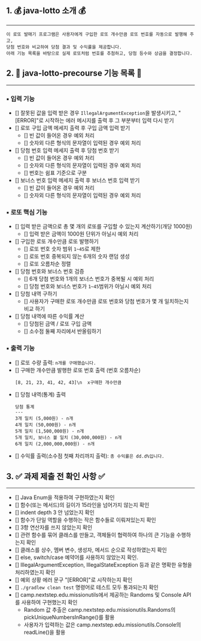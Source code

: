 ## 1. 💰 java-lotto 소개 💰
---
```
이 로또 발매기 프로그램은 사용자에게 구입한 로또 개수만큼 로또 번호를 자동으로 발행해 주고,
당첨 번호와 비교하여 당첨 결과 및 수익률을 제공합니다.
아래 기능 목록을 바탕으로 실제 로또처럼 번호를 추첨하고, 당첨 등수와 상금을 결정합니다.
```
## 2. 📝 java-lotto-precourse 기능 목록 📝
---

### ▪️ 입력 기능

- [] 잘못된 값을 입력 받은 경우 `IllegalArgumentException`을 발생시키고,
  "[ERROR]"로 시작하는 에러 메시지를 출력 후 그 부분부터 입력 다시 받기
- [] 로또 구입 금액 메세지 출력 후 구입 금액 입력 받기
    - [] 빈 값이 들어온 경우 예외 처리
    - [] 숫자외 다른 형식의 문자열이 입력된 경우 예외 처리
- [] 당첨 번호 입력 메세지 출력 후 당첨 번호 받기
    - [] 빈 값이 들어온 경우 예외 처리
    - [] 숫자외 다른 형식의 문자열이 입력된 경우 예외 처리
    - [] 번호는 쉼표 기준으로 구분
- [] 보너스 번호 입력 메세지 출력 후 보너스 번호 입력 받기
    - [] 빈 값이 들어온 경우 예외 처리
    - [] 숫자외 다른 형식의 문자열이 입력된 경우 예외 처리

### ▪️ 로또 핵심 기능

- [] 입력 받은 금액으로 총 몇 개의 로또를 구입할 수 있는지 계산하기(개당 1000원)
    - [] 입력 받은 금액이 1000원 단위가 아닐시 예외 처리
- [] 구입한 로또 개수만큼 로또 발행하기
    - [] 로또 번호 숫자 범위 `1~45`로 제한
    - [] 로또 번호 중복되지 않는 6개의 숫자 랜덤 생성
    - [] 로또 오름차순 정렬
- [] 당첨 번호와 보너스 번호 검증
    - [] 6개 당첨 번호와 1개의 보너스 번호가 중복될 시 예외 처리
    - [] 당첨 번호와 보너스 번호가 `1~45`범위가 아닐시 예외 처리
- [] 당첨 내역 구하기
    - [] 사용자가 구매한 로또 개수만큼 로또 번호와 당첨 번호가 몇 개 일치하는지 비교 하기
- [] 당첨 내역에 따른 수익률 계산
    - [] 당첨된 금액 / 로또 구입 금액
    - [] 소수점 둘째 자리에서 반올림하기

### ▪️ 출력 기능

- [] 로또 수량 출력: `n개를 구매했습니다.`
- [] 구매한 개수만큼 발행한 로또 번호 출력 (번호 오름차순)
    ```
    [8, 21, 23, 41, 42, 43]\n  x구매한 개수만큼
    ```
- [] 당첨 내역(통계) 출력
    ```
    당첨 통계
    ---
    3개 일치 (5,000원) - n개
    4개 일치 (50,000원) - n개
    5개 일치 (1,500,000원) - n개
    5개 일치, 보너스 볼 일치 (30,000,000원) - n개
    6개 일치 (2,000,000,000원) - n개
    ```
- [] 수익률 출력(소수점 첫째 차리까지 출력): `총 수익률은 dd.d%입니다.`

## 3. ✅ 과제 제출 전 확인 사항 ✅
---

- [] Java Enum을 적용하여 구현하였는지 확인
- [] 함수(또는 메서드)의 길이가 15라인을 넘어가지 않는지 확인
- [] indent depth 3 안 넘었는지 확인
- [] 함수가 단일 역할을 수행하는 작은 함수들로 이뤄져있는지 확인
- [] 3항 연산자를 쓰지 않았는지 확인
- [] 관련 함수를 묶어 클래스를 만들고, 객체들이 협력하여 하나의 큰 기능을 수행하는지 확인
- [] 클래스를 상수, 멤버 변수, 생성자, 메서드 순으로 작성하였는지 확인
- [] else, switch/case 예약어를 사용하지 않았는지 확인.
- [] IllegalArgumentException, IllegalStateException 등과 같은 명확한 유형을 처리하였는지 확인
- [] 예외 상황 에러 문구 "[ERROR]"로 시작하는지 확인
- [] `./gradlew clean test` 명령어로 테스트 모두 통과되는지 확인
- [] camp.nextstep.edu.missionutils에서 제공하는 Randoms 및 Console API를 사용하여 구현했는지 확인
    - Random 값 추출은 camp.nextstep.edu.missionutils.Randoms의 pickUniqueNumbersInRange()를 활용
    - 사용자가 입력하는 값은 camp.nextstep.edu.missionutils.Console의 readLine()을 활용

